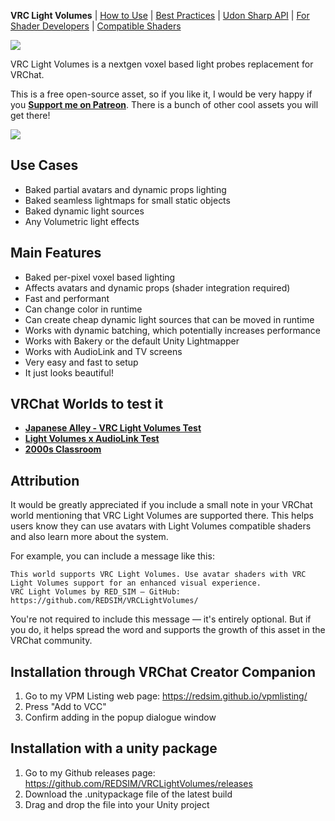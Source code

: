 **VRC Light Volumes** | [How to Use](/Documentation/HowToUse.md) | [Best Practices](/Documentation/BestPractices.md) | [Udon Sharp API](/Documentation/UdonSharpAPI.md) | [For Shader Developers](/Documentation/ForShaderDevelopers.md) | [Compatible Shaders](/Documentation/CompatibleShaders.md)

![](/Documentation/LogoMain.png)

VRC Light Volumes is a nextgen voxel based light probes replacement for VRChat.

This is a free open-source asset, so if you like it, I would be very happy if you **[Support me on Patreon](https://www.patreon.com/red_sim/ "Support me on Patreon")**.
There is a bunch of other cool assets you will get there!

![](/Documentation/Preview_0.png)

## Use Cases
- Baked partial avatars and dynamic props lighting
- Baked seamless lightmaps for small static objects
- Baked dynamic light sources
- Any Volumetric light effects

## Main Features
- Baked per-pixel voxel based lighting
- Affects avatars and dynamic props (shader integration required)
- Fast and performant
- Can change color in runtime
- Can create cheap dynamic light sources that can be moved in runtime
- Works with dynamic batching, which potentially increases performance
- Works with Bakery or the default Unity Lightmapper
- Works with AudioLink and TV screens
- Very easy and fast to setup
- It just looks beautiful!

## VRChat Worlds to test it
- **[Japanese Alley - VRC Light Volumes Test](https://vrchat.com/home/launch?worldId=wrld_af756ca8-30ee-41a4-b304-2207ebf79db9)**
- **[Light Volumes x AudioLink Test](https://vrchat.com/home/launch?worldId=wrld_ba751467-ca25-4734-91b3-7e503fc171f3)**
- **[2000s Classroom](https://vrchat.com/home/launch?worldId=wrld_f6445b27-037d-4926-b51f-d79ada716b31)**

## Attribution

It would be greatly appreciated if you include a small note in your VRChat world mentioning that VRC Light Volumes are supported there. This helps users know they can use avatars with Light Volumes compatible shaders and also learn more about the system.

For example, you can include a message like this:

```
This world supports VRC Light Volumes. Use avatar shaders with VRC Light Volumes support for an enhanced visual experience.
VRC Light Volumes by RED_SIM — GitHub: https://github.com/REDSIM/VRCLightVolumes/
```

You're not required to include this message — it's entirely optional. But if you do, it helps spread the word and supports the growth of this asset in the VRChat community.

## Installation through VRChat Creator Companion
1. Go to my VPM Listing web page: https://redsim.github.io/vpmlisting/
2. Press "Add to VCC"
3. Confirm adding in the popup dialogue window

## Installation with a unity package
1. Go to my Github releases page: https://github.com/REDSIM/VRCLightVolumes/releases
2. Download the .unitypackage file of the latest build
3. Drag and drop the file into your Unity project
